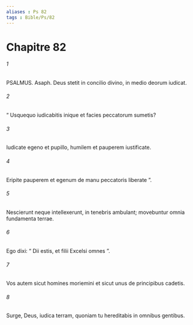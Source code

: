 ```yaml
---
aliases : Ps 82
tags : Bible/Ps/82
---
```


# Chapitre 82

###### 1
PSALMUS. Asaph. Deus stetit in concilio divino, in medio deorum iudicat.
###### 2
“ Usquequo iudicabitis inique et facies peccatorum sumetis?
###### 3
Iudicate egeno et pupillo, humilem et pauperem iustificate.
###### 4
Eripite pauperem et egenum de manu peccatoris liberate ”.
###### 5
Nescierunt neque intellexerunt, in tenebris ambulant; movebuntur omnia fundamenta terrae.
###### 6
Ego dixi: “ Dii estis, et filii Excelsi omnes ”.
###### 7
Vos autem sicut homines moriemini et sicut unus de principibus cadetis.
###### 8
Surge, Deus, iudica terram, quoniam tu hereditabis in omnibus gentibus.
